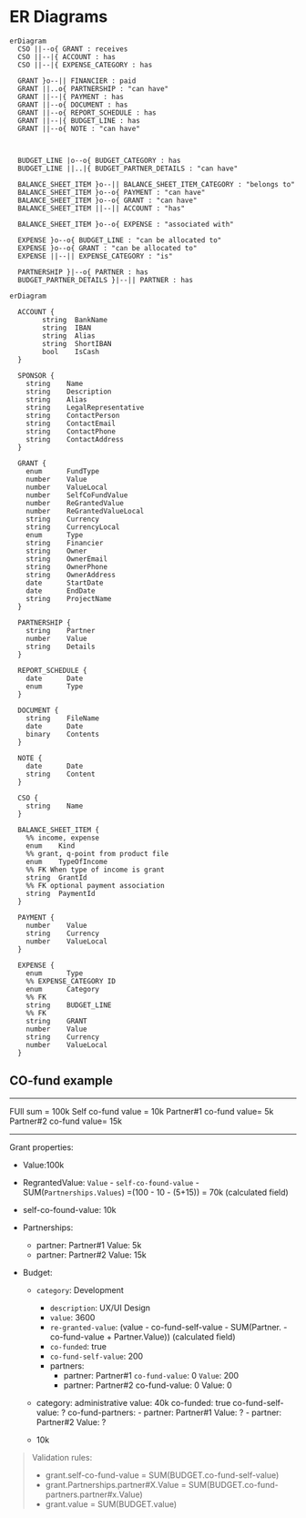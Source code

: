 # ER Diagrams

```mermaid
erDiagram
  CSO ||--o{ GRANT : receives
  CSO ||--|{ ACCOUNT : has
  CSO ||--|{ EXPENSE_CATEGORY : has

  GRANT }o--|| FINANCIER : paid
  GRANT ||..o{ PARTNERSHIP : "can have"
  GRANT ||--|{ PAYMENT : has
  GRANT ||--o{ DOCUMENT : has
  GRANT ||--o{ REPORT_SCHEDULE : has
  GRANT ||--|{ BUDGET_LINE : has
  GRANT ||--o{ NOTE : "can have"



  BUDGET_LINE |o--o{ BUDGET_CATEGORY : has
  BUDGET_LINE ||..|{ BUDGET_PARTNER_DETAILS : "can have"

  BALANCE_SHEET_ITEM }o--|| BALANCE_SHEET_ITEM_CATEGORY : "belongs to"
  BALANCE_SHEET_ITEM }o--o{ PAYMENT : "can have"
  BALANCE_SHEET_ITEM }o--o{ GRANT : "can have"
  BALANCE_SHEET_ITEM ||--|| ACCOUNT : "has"

  BALANCE_SHEET_ITEM }o--o{ EXPENSE : "associated with"

  EXPENSE }o--o{ BUDGET_LINE : "can be allocated to"
  EXPENSE }o--o{ GRANT : "can be allocated to"
  EXPENSE ||--|| EXPENSE_CATEGORY : "is"

  PARTNERSHIP }|--o{ PARTNER : has
  BUDGET_PARTNER_DETAILS }|--|| PARTNER : has

```

```mermaid
erDiagram

  ACCOUNT {
        string  BankName
        string  IBAN
        string  Alias
        string  ShortIBAN
        bool    IsCash
  }

  SPONSOR {
    string    Name
    string    Description
    string    Alias
    string    LegalRepresentative
    string    ContactPerson
    string    ContactEmail
    string    ContactPhone
    string    ContactAddress
  }

  GRANT {
    enum      FundType
    number    Value
    number    ValueLocal
    number    SelfCoFundValue
    number    ReGrantedValue
    number    ReGrantedValueLocal
    string    Currency
    string    CurrencyLocal
    enum      Type
    string    Financier
    string    Owner
    string    OwnerEmail
    string    OwnerPhone
    string    OwnerAddress
    date      StartDate
    date      EndDate
    string    ProjectName
  }

  PARTNERSHIP {
    string    Partner
    number    Value
    string    Details
  }

  REPORT_SCHEDULE {
    date      Date
    enum      Type
  }

  DOCUMENT {
    string    FileName
    date      Date
    binary    Contents
  }

  NOTE {
    date      Date
    string    Content
  }

  CSO {
    string    Name
  }

  BALANCE_SHEET_ITEM {
    %% income, expense
    enum    Kind
    %% grant, q-point from product file
    enum    TypeOfIncome
    %% FK When type of income is grant
    string  GrantId
    %% FK optional payment association
    string  PaymentId
  }

  PAYMENT {
    number    Value
    string    Currency
    number    ValueLocal
  }

  EXPENSE {
    enum      Type
    %% EXPENSE_CATEGORY ID
    enum      Category
    %% FK
    string    BUDGET_LINE
    %% FK
    string    GRANT
    number    Value
    string    Currency
    number    ValueLocal
  }
```

## CO-fund example

---

FUll sum = 100k
Self co-fund value = 10k
Partner#1 co-fund value= 5k
Partner#2 co-fund value= 15k

---

Grant properties:

- Value:100k
- RegrantedValue: `Value` - `self-co-found-value` - SUM(`Partnerships.Values`)
  =(100 - 10 - (5+15)) = 70k (calculated field)
- self-co-found-value: 10k
- Partnerships:

  - partner: Partner#1
    Value: 5k
  - partner: Partner#2
    Value: 15k

- Budget:

  - `category`: Development

    - `description`: UX/UI Design
    - `value`: 3600
    - `re-granted-value`: (value - co-fund-self-value - SUM(Partner. - co-fund-value + Partner.Value)) (calculated field)
    - `co-funded`: true
    - `co-fund-self-value`: 200
    - partners:
      - partner: Partner#1
        `co-fund-value`: 0
        `Value`: 200
      - partner: Partner#2
        co-fund-value: 0
        Value: 0

  - category: administrative
    value: 40k
    co-funded: true
    co-fund-self-value: ?
    co-fund-partners: - partner: Partner#1
    Value: ? - partner: Partner#2
    Value: ?

  - 10k

> Validation rules:
>
> - grant.self-co-fund-value = SUM(BUDGET.co-fund-self-value)
> - grant.Partnerships.partner#X.Value = SUM(BUDGET.co-fund-partners.partner#x.Value)
> - grant.value = SUM(BUDGET.value)
